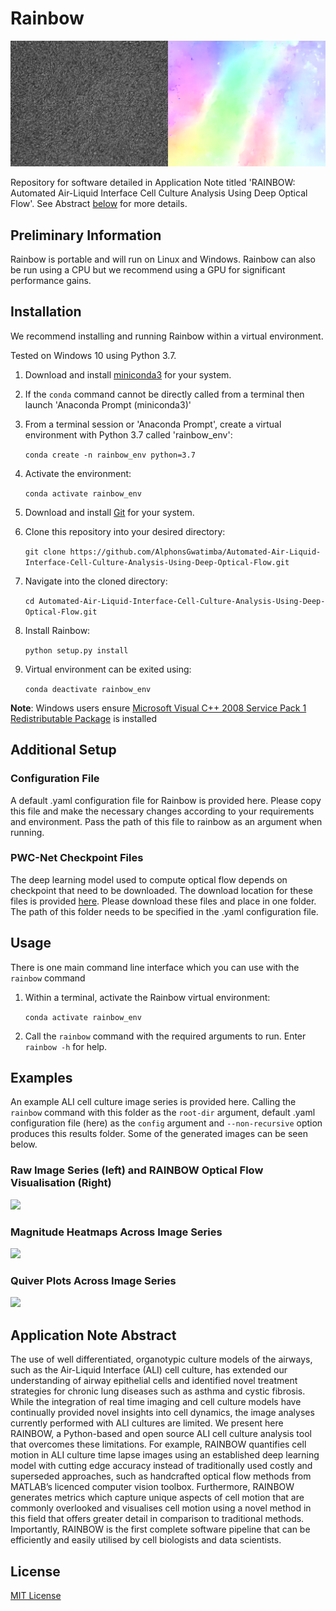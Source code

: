 # Rainbow

![](docs/readme/banner_img.png?raw=true "Rainbow")

Repository for software detailed in Application Note titled 'RAINBOW: Automated Air-Liquid Interface Cell Culture Analysis Using Deep Optical Flow'. See Abstract [below](#application-note-abstract) for more details.

## Preliminary Information

Rainbow is portable and will run on Linux and Windows. Rainbow can also be run using a CPU but we recommend using a GPU for significant performance gains.

## Installation

We recommend installing and running Rainbow within a virtual environment.

Tested on Windows 10 using Python 3.7.

1. Download and install [miniconda3](https://docs.conda.io/en/latest/miniconda.html) for your system.
2. If the `conda` command cannot be directly called from a terminal then launch 'Anaconda Prompt (miniconda3)'
3. From a terminal session or 'Anaconda Prompt', create a virtual environment with Python 3.7 called 'rainbow_env':

    ```conda create -n rainbow_env python=3.7```

4. Activate the environment:

   ```conda activate rainbow_env```

5. Download and install [Git](https://git-scm.com/downloads) for your system.
6. Clone this repository into your desired directory:

   ```git clone https://github.com/AlphonsGwatimba/Automated-Air-Liquid-Interface-Cell-Culture-Analysis-Using-Deep-Optical-Flow.git```

7. Navigate into the cloned directory:

    ```cd Automated-Air-Liquid-Interface-Cell-Culture-Analysis-Using-Deep-Optical-Flow.git```
8. Install Rainbow:

   ```python setup.py install```
9. Virtual environment can be exited using:

    ```conda deactivate rainbow_env```


**Note**: Windows users ensure [Microsoft Visual C++ 2008 Service Pack 1 Redistributable Package](https://www.microsoft.com/en-US/download/details.aspx?id=26368) is installed


## Additional Setup

### Configuration File

A default .yaml configuration file for Rainbow is provided here. Please copy this file and make the necessary changes according to your requirements and environment. Pass the path of this file to rainbow as an argument when running.

### PWC-Net Checkpoint Files

The deep learning model used to compute optical flow depends on checkpoint that need to be downloaded. The download location for these files is provided [here](rainbow/optical_flow/checkpoints/pwc_net/pwcnet-lg-6-2-multisteps-chairsthingsmix/Checkpoint%20Files%20Download%20Location.txt). Please download these files and place in one folder. The path of this folder needs to be specified in the .yaml configuration file.
## Usage

There is one main command line interface which you can use with the ```rainbow``` command

1. Within a terminal, activate the Rainbow virtual environment:

   ```conda activate rainbow_env```

2. Call the `rainbow` command with the required arguments to run. Enter `rainbow -h` for help.

## Examples

An example ALI cell culture image series is provided here. Calling the `rainbow` command with this folder as the `root-dir` argument, default .yaml configuration file (here) as the `config` argument and `--non-recursive` option produces this results folder. Some of the generated images can be seen below.

### Raw Image Series (left) and RAINBOW Optical Flow Visualisation (Right)

<img src="docs/readme/raw_vs_flow.gif"/>

### Magnitude Heatmaps Across Image Series

<img src="docs/readme/heatmap.png" width="600"/>

### Quiver Plots Across Image Series

<img src="docs/readme/quiver_plot.png?raw=true" width="600"/>

## Application Note Abstract <a name="application-note-abstract"></a>

The use of well differentiated, organotypic culture models of the airways, such as the Air-Liquid Interface (ALI) cell culture, has extended our understanding of airway epithelial cells and identified novel treatment strategies for chronic lung diseases such as asthma and cystic fibrosis. While the integration of real time imaging and cell culture models have continually provided novel insights into cell dynamics, the image analyses currently performed with ALI cultures are limited. We present here RAINBOW, a Python-based and open source ALI cell culture analysis tool that overcomes these limitations. For example, RAINBOW quantifies cell motion in ALI culture time lapse images using an established deep learning model with cutting edge accuracy instead of traditionally used costly and superseded approaches, such as handcrafted optical flow methods from MATLAB’s licenced computer vision toolbox. Furthermore, RAINBOW generates metrics which capture unique aspects of cell motion that are commonly overlooked and visualises cell motion using a novel method in this field that offers greater detail in comparison to traditional methods. Importantly, RAINBOW is the first complete software pipeline that can be efficiently and easily utilised by cell biologists and data scientists.


## License

[MIT License](LICENSE)
